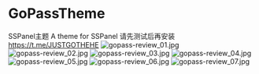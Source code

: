 # GoPassTheme
SSPanel主题 A theme for SSPanel 
请先测试后再安装
https://t.me/JUSTGOTHEHE
![gopass-review_01.jpg](https://i.loli.net/2021/04/25/Nf7ak1gxXDPBut3.jpg)
![gopass-review_02.jpg](https://i.loli.net/2021/04/25/94bHyJGdPArBtT3.jpg)
![gopass-review_03.jpg](https://i.loli.net/2021/04/25/uA1wQPmNW624qt9.jpg)
![gopass-review_04.jpg](https://i.loli.net/2021/04/26/JXxtF1hj6VCLlHU.jpg)
![gopass-review_05.jpg](https://i.loli.net/2021/04/28/GS2pfiDWFz7U6tH.jpg)
![gopass-review_06.jpg](https://i.loli.net/2021/04/28/tObiC3MacKjnkzu.jpg)
![gopass-review_07.jpg](https://i.loli.net/2021/04/28/AD9cPQOCj32oy1w.jpg)

